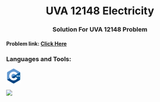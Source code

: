 <h1 align="center">UVA 12148 Electricity</h1>
<h3 align="center">Solution For UVA 12148 Problem</h3>
<h4>Problem link: <a href="https://onlinejudge.org/index.php?option=onlinejudge&page=show_problem&problem=3300" target= "_blank"> Click Here </a></h4>
<p align="left">
</p>

<h3 align="left">Languages and Tools:</h3>
<p align="left"> <a href="https://www.w3schools.com/cpp/" target="_blank" rel="noreferrer"> <img src="https://raw.githubusercontent.com/devicons/devicon/master/icons/cplusplus/cplusplus-original.svg" alt="cplusplus" width="40" height="40"/> </a> </p>
<img src="https://user-images.githubusercontent.com/76051700/220786897-fd7fb4a9-4f86-491f-a483-d19a1533c4c9.png">
